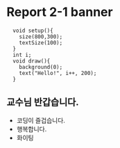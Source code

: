 # Report 2-1 banner
```  
  void setup(){
    size(800,300);
    textSize(100);
  }
  int i;
  void draw(){
    background(0);
    text("Hello!", i++, 200);
  }
```  
## 교수님 반갑습니다.
  * 코딩이 즐겁습니다.
  * 행복합니다.
  * 화이팅

